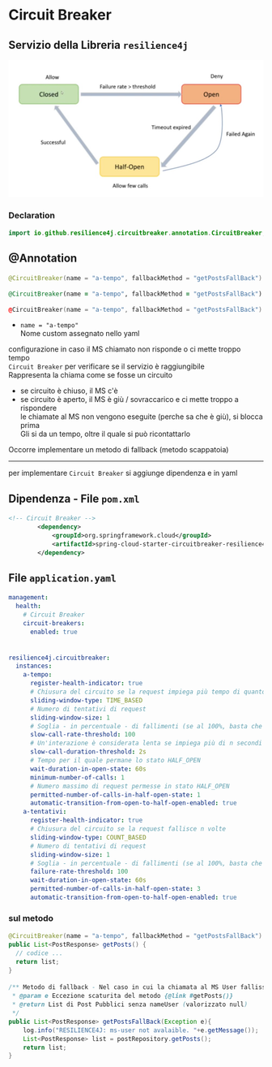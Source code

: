 # Circuit Breaker
## Servizio della Libreria `resilience4j`

![Alt text](../Asset/CIRCUIT-BREAKER.jpg)


### Declaration
```java
import io.github.resilience4j.circuitbreaker.annotation.CircuitBreaker;
```

## @Annotation 
```java
@CircuitBreaker(name = "a-tempo", fallbackMethod = "getPostsFallBack")
```
```ruby
@CircuitBreaker(name = "a-tempo", fallbackMethod = "getPostsFallBack")
```
```c++
@CircuitBreaker(name = "a-tempo", fallbackMethod = "getPostsFallBack")
```
- `name = "a-tempo"`  
  Nome custom assegnato nello yaml


configurazione in caso il MS chiamato non risponde o ci mette troppo tempo  
`Circuit Breaker` per verificare se il servizio è raggiungibile  
Rappresenta la chiama come se fosse un circuito
- se circuito è chiuso, il MS c'è
- se circuito è aperto, il MS è giù / sovraccarico e ci mette troppo a rispondere  
  le chiamate al MS non vengono eseguite (perche sa che è giù), si blocca prima  
  Gli si da un tempo, oltre il quale si può ricontattarlo  

Occorre implementare un metodo di fallback (metodo scappatoia)

---
per implementare `Circuit Breaker` si aggiunge dipendenza e in yaml  
## Dipendenza - File `pom.xml`
```xml
<!-- Circuit Breaker -->
		<dependency>
			<groupId>org.springframework.cloud</groupId>
			<artifactId>spring-cloud-starter-circuitbreaker-resilience4j</artifactId>
		</dependency>
```

## File `application.yaml`
```yaml
management:
  health:
    # Circuit Breaker
    circuit-breakers:
      enabled: true


resilience4j.circuitbreaker:
  instances:
    a-tempo:
      register-health-indicator: true
      # Chiusura del circuito se la request impiega più tempo di quanto stimato
      sliding-window-type: TIME_BASED
      # Numero di tentativi di request
      sliding-window-size: 1
      # Soglia - in percentuale - di fallimenti (se al 100%, basta che la chiamata al microservizio fallisca una volta sola)
      slow-call-rate-threshold: 100
      # Un'interazione è considerata lenta se impiega più di n secondi a rispondere
      slow-call-duration-threshold: 2s
      # Tempo per il quale permane lo stato HALF_OPEN
      wait-duration-in-open-state: 60s
      minimum-number-of-calls: 1
      # Numero massimo di request permesse in stato HALF_OPEN
      permitted-number-of-calls-in-half-open-state: 1
      automatic-transition-from-open-to-half-open-enabled: true
    a-tentativi:
      register-health-indicator: true
      # Chiusura del circuito se la request fallisce n volte
      sliding-window-type: COUNT_BASED
      # Numero di tentativi di request
      sliding-window-size: 1
      # Soglia - in percentuale - di fallimenti (se al 100%, basta che la chiamata al microservizio fallisca una volta sola)
      failure-rate-threshold: 100
      wait-duration-in-open-state: 60s
      permitted-number-of-calls-in-half-open-state: 3
      automatic-transition-from-open-to-half-open-enabled: true
```

### sul metodo 
```java
@CircuitBreaker(name = "a-tempo", fallbackMethod = "getPostsFallBack")
public List<PostResponse> getPosts() {
  // codice ...
  return list;
}

/** Metodo di fallback - Nel caso in cui la chiamata al MS User fallisse ( {@link #getPosts()} )
 * @param e Eccezione scaturita del metodo {@link #getPosts()}
 * @return List di Post Pubblici senza nameUser (valorizzato null) 
 */
public List<PostResponse> getPostsFallBack(Exception e){
    log.info("RESILIENCE4J: ms-user not avalaible. "+e.getMessage());
    List<PostResponse> list = postRepository.getPosts();
    return list;
}
```